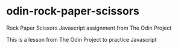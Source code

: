 # odin-rock-paper-scissors
Rock Paper Scissors Javascript assignment  from The Odin Project

This is a lesson from The Odin Project to practice Javascript